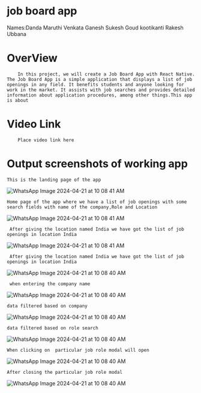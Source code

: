 # job board app

Names:Danda Maruthi Venkata Ganesh
      Sukesh Goud kootikanti
      Rakesh Ubbana
    

# OverView
        In this project, we will create a Job Board App with React Native. The Job Board App is a simple application that displays a list of job openings in any field. It benefits students and anyone looking for work in the market. It assists with job searches and provides detailed information about application procedures, among other things.This app is about 

# Video Link
        Place video link here

# Output screenshots of working app
    This is the landing page of the app

![WhatsApp Image 2024-04-21 at 10 08 41 AM](https://github.com/Ganesh2304/-job-board-app/assets/76558315/56d75204-0971-4387-b3d9-27e4710816f5) 

    Home page of the app where we have a list of job openings with some search fields with name of the company,Role and Location 

![WhatsApp Image 2024-04-21 at 10 08 41 AM](https://github.com/Ganesh2304/-job-board-app/assets/76558315/e7493368-be4b-48f8-92f8-be334bf76fac)

     After giving the location named India we have got the list of job openings in location India
![WhatsApp Image 2024-04-21 at 10 08 41 AM](https://github.com/Ganesh2304/-job-board-app/assets/76558315/263006e1-ebf6-43ed-b1f2-78fde64932a7)

     After giving the location named India we have got the list of job openings in location India
![WhatsApp Image 2024-04-21 at 10 08 40 AM](https://github.com/Ganesh2304/-job-board-app/assets/76558315/89667f66-3060-416a-98c7-97356cdd6c9f)

     when entering the company name
![WhatsApp Image 2024-04-21 at 10 08 40 AM](https://github.com/Ganesh2304/-job-board-app/assets/76558315/075fd07e-f105-4e14-a67b-a60440540202)

    data filtered based on company
![WhatsApp Image 2024-04-21 at 10 08 40 AM](https://github.com/Ganesh2304/-job-board-app/assets/76558315/913a234d-9296-4903-bea8-d7c06e81fa4d)

    data filtered based on role search
![WhatsApp Image 2024-04-21 at 10 08 40 AM](https://github.com/Ganesh2304/-job-board-app/assets/76558315/420eed11-0f19-450e-9017-79e63d454663)

    When clicking on  particular job role modal will open
![WhatsApp Image 2024-04-21 at 10 08 40 AM](https://github.com/Ganesh2304/-job-board-app/assets/76558315/cb1d3cf5-eed9-491f-ba41-907553d61b70)

    After closing the particular job role modal
![WhatsApp Image 2024-04-21 at 10 08 40 AM](https://github.com/Ganesh2304/-job-board-app/assets/76558315/3640f043-dd66-4c22-8391-c52d3a0e473c)










